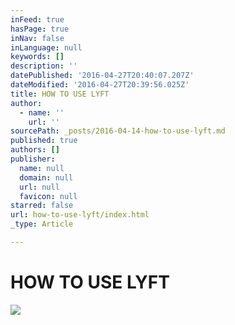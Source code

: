 ```yaml
---
inFeed: true
hasPage: true
inNav: false
inLanguage: null
keywords: []
description: ''
datePublished: '2016-04-27T20:40:07.207Z'
dateModified: '2016-04-27T20:39:56.025Z'
title: HOW TO USE LYFT
author:
  - name: ''
    url: ''
sourcePath: _posts/2016-04-14-how-to-use-lyft.md
published: true
authors: []
publisher:
  name: null
  domain: null
  url: null
  favicon: null
starred: false
url: how-to-use-lyft/index.html
_type: Article

---
```

# HOW TO USE LYFT
![](https://the-grid-user-content.s3-us-west-2.amazonaws.com/a7b6f195-3e47-4d99-b9f7-7f11902db60c.png)